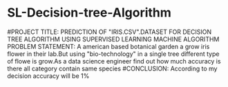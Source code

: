 # SL-Decision-tree-Algorithm
#PROJECT TITLE: 
PREDICTION OF "IRIS.CSV".DATASET FOR DECISION TREE ALGORITHM USING SUPERVISED LEARNING MACHINE ALGORITHM
PROBLEM STATEMENT:
A american based botanical garden a grow iris flower in their lab.But using "bio-technology" in a single tree different type of flowe is grow.As a data science engineer find out how much accuracy is there all category contain same species
#CONCLUSION:
According to my decision accuracy will be 1%

